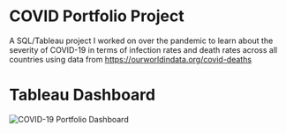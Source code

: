 # COVID Portfolio Project

A SQL/Tableau project I worked on over the pandemic to learn about the severity of COVID-19 in terms of infection rates and death rates across all countries using data from
https://ourworldindata.org/covid-deaths 

# Tableau Dashboard

![COVID-19 Portfolio Dashboard](https://user-images.githubusercontent.com/93559411/140231991-603dcdd0-fa33-4f78-9824-bfea0cc33d13.png)

